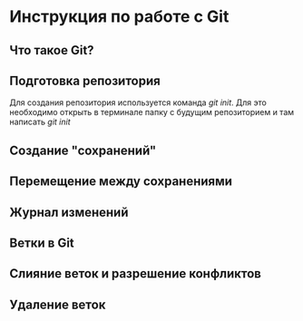 # Инструкция по работе с Git

## Что такое Git?

## Подготовка репозитория
Для создания репозитория используется команда *git init*. Для это необходимо открыть в терминале папку с будущим репозиторием и там написать *git init*

## Создание "сохранений"

## Перемещение между сохранениями

## Журнал изменений

## Ветки в Git

## Слияние веток и разрешение конфликтов

## Удаление веток
